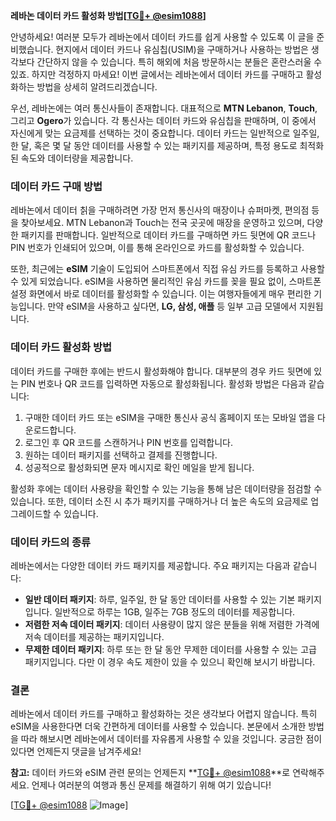 **레바논 데이터 카드 활성화 방법[[TG💪+ @esim1088](https://t.me/s/esim1088)]**

안녕하세요! 여러분 모두가 레바논에서 데이터 카드를 쉽게 사용할 수 있도록 이 글을 준비했습니다. 현지에서 데이터 카드나 유심칩(USIM)을 구매하거나 사용하는 방법은 생각보다 간단하지 않을 수 있습니다. 특히 해외에 처음 방문하시는 분들은 혼란스러울 수 있죠. 하지만 걱정하지 마세요! 이번 글에서는 레바논에서 데이터 카드를 구매하고 활성화하는 방법을 상세히 알려드리겠습니다.

우선, 레바논에는 여러 통신사들이 존재합니다. 대표적으로 **MTN Lebanon**, **Touch**, 그리고 **Ogero**가 있습니다. 각 통신사는 데이터 카드와 유심칩을 판매하며, 이 중에서 자신에게 맞는 요금제를 선택하는 것이 중요합니다. 데이터 카드는 일반적으로 일주일, 한 달, 혹은 몇 달 동안 데이터를 사용할 수 있는 패키지를 제공하며, 특정 용도로 최적화된 속도와 데이터량을 제공합니다.

### 데이터 카드 구매 방법

레바논에서 데이터 칡을 구매하려면 가장 먼저 통신사의 매장이나 슈퍼마켓, 편의점 등을 찾아보세요. MTN Lebanon과 Touch는 전국 곳곳에 매장을 운영하고 있으며, 다양한 패키지를 판매합니다. 일반적으로 데이터 카드를 구매하면 카드 뒷면에 QR 코드나 PIN 번호가 인쇄되어 있으며, 이를 통해 온라인으로 카드를 활성화할 수 있습니다.

또한, 최근에는 **eSIM** 기술이 도입되어 스마트폰에서 직접 유심 카드를 등록하고 사용할 수 있게 되었습니다. eSIM을 사용하면 물리적인 유심 카드를 꽂을 필요 없이, 스마트폰 설정 화면에서 바로 데이터를 활성화할 수 있습니다. 이는 여행자들에게 매우 편리한 기능입니다. 만약 eSIM을 사용하고 싶다면, **LG, 삼성, 애플** 등 일부 고급 모델에서 지원됩니다.

### 데이터 카드 활성화 방법

데이터 카드를 구매한 후에는 반드시 활성화해야 합니다. 대부분의 경우 카드 뒷면에 있는 PIN 번호나 QR 코드를 입력하면 자동으로 활성화됩니다. 활성화 방법은 다음과 같습니다:

1. 구매한 데이터 카드 또는 eSIM을 구매한 통신사 공식 홈페이지 또는 모바일 앱을 다운로드합니다.
2. 로그인 후 QR 코드를 스캔하거나 PIN 번호를 입력합니다.
3. 원하는 데이터 패키지를 선택하고 결제를 진행합니다.
4. 성공적으로 활성화되면 문자 메시지로 확인 메일을 받게 됩니다.

활성화 후에는 데이터 사용량을 확인할 수 있는 기능을 통해 남은 데이터량을 점검할 수 있습니다. 또한, 데이터 소진 시 추가 패키지를 구매하거나 더 높은 속도의 요금제로 업그레이드할 수 있습니다.

### 데이터 카드의 종류

레바논에서는 다양한 데이터 카드 패키지를 제공합니다. 주요 패키지는 다음과 같습니다:
- **일반 데이터 패키지**: 하루, 일주일, 한 달 동안 데이터를 사용할 수 있는 기본 패키지입니다. 일반적으로 하루는 1GB, 일주는 7GB 정도의 데이터를 제공합니다.
- **저렴한 저속 데이터 패키지**: 데이터 사용량이 많지 않은 분들을 위해 저렴한 가격에 저속 데이터를 제공하는 패키지입니다.
- **무제한 데이터 패키지**: 하루 또는 한 달 동안 무제한 데이터를 사용할 수 있는 고급 패키지입니다. 다만 이 경우 속도 제한이 있을 수 있으니 확인해 보시기 바랍니다.

### 결론

레바논에서 데이터 카드를 구매하고 활성화하는 것은 생각보다 어렵지 않습니다. 특히 eSIM을 사용한다면 더욱 간편하게 데이터를 사용할 수 있습니다. 본문에서 소개한 방법을 따라 해보시면 레바논에서 데이터를 자유롭게 사용할 수 있을 것입니다. 궁금한 점이 있다면 언제든지 댓글을 남겨주세요!

**참고:** 데이터 카드와 eSIM 관련 문의는 언제든지 **[TG💪+ @esim1088](https://t.me/s/esim1088)**로 연락해주세요. 언제나 여러분의 여행과 통신 문제를 해결하기 위해 여기 있습니다!

[[TG💪+ @esim1088](https://t.me/s/esim1088) ![Image](https://i.postimg.cc/Y0z9fWf4/image.png)]